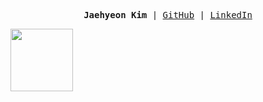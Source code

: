<p><pre align="center">
<strong>Jaehyeon Kim </strong>| <a href="https://github.com/kiku99">GitHub</a> | <a href="https://www.linkedin.com/in/kiku99/">LinkedIn</a></pre></p>

<a href="https://www.credly.com/badges/2d052e55-9b83-400b-8132-fdaf334dcea6/public_url"><img src="https://images.credly.com/size/220x220/images/00634f82-b07f-4bbd-a6bb-53de397fc3a6/image.png" width="100"></a>

